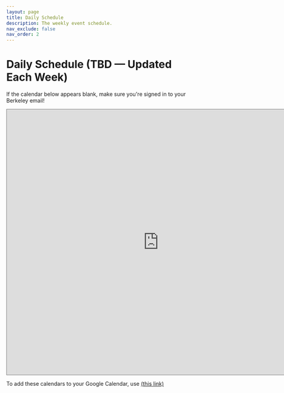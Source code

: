 ```yaml
---
layout: page
title: Daily Schedule
description: The weekly event schedule.
nav_exclude: false
nav_order: 2
---
```


# Daily Schedule (TBD — Updated Each Week)

If the calendar below appears blank, make sure you're signed in to your Berkeley email!

<iframe src="https://calendar.google.com/calendar/embed?height=700&wkst=2&bgcolor=%23039BE5&ctz=America%2FLos_Angeles&showTitle=1&title=CS10%20Fall%202023%20Daily%20Schedule&mode=WEEK&src=Y18xZGQ0ZWJmOGQxNzM4YjU1NmEzNjBiMzZlMzIzODA2YWY1ZTc4OWZlOWE4NzI4ZGU3ZDk5NDkyNTE0ODU5OGQ4QGdyb3VwLmNhbGVuZGFyLmdvb2dsZS5jb20&src=Y184NDhjMGI0MTc2Zjg3YjFkMmUwYmQ2YzdlZDBhZGZmMzYyOTIwZmY4ZDk2MmY0OTlkZmMyYWM5MDU2ZmZlMDI5QGdyb3VwLmNhbGVuZGFyLmdvb2dsZS5jb20&src=Y18wYzhhNTYzMDIzZWE2Njg2NDYzNGI4ZjJjOTRlNjhhNGI3ODhlNGU3ZmE5MWFmNjA3OTc0YmEwNjlkYTNiN2U4QGdyb3VwLmNhbGVuZGFyLmdvb2dsZS5jb20&src=Y180ZmU0MzAyODU3NzlmNTc1NjJhN2MzMWIzZmM4MGE1ZWU0ZDRlYjlkY2FiN2E2ZGVkYzg0OTdkYjU2ODU1N2Q3QGdyb3VwLmNhbGVuZGFyLmdvb2dsZS5jb20&src=Y182M2JkMTFhZTUzYzZkNTIwZWYxMmQ2ZDEwOGNmN2Y0NzM4YmRmMDNjMGVlYjBmNDZlMzQ3MmY4NTZmZWY1NzlhQGdyb3VwLmNhbGVuZGFyLmdvb2dsZS5jb20&color=%23795548&color=%23009688&color=%23616161&color=%23B39DDB&color=%237986CB" style="border:solid 1px #777" width="800" height="700" frameborder="0" scrolling="no"></iframe>


To add these calendars to your Google Calendar, use <a href="https://calendar.google.com/calendar/u/0/r?cid=c_6f383d995e6a7fe4ec37e337ef6ba0704939a0ae3a393a49a72be5f013b752f8@group.calendar.google.com&
cid=c_848c0b4176f87b1d2e0bd6c7ed0adff362920ff8d962f499dfc2ac9056ffe029%40group.calendar.google.com&
cid=c_1dd4ebf8d1738b556a360b36e323806af5e789fe9a8728de7d994925148598d8@group.calendar.google.com&
cid=c_4fe430285779f57562a7c31b3fc80a5ee4d4eb9dcab7a6dedc8497db568557d7%40group.calendar.google.com&
cid=c_63bd11ae53c6d520ef12d6d108cf7f4738bdf03c0eeb0f46e3472f856fef579a%40group.calendar.google.com&
cid=c_0c8a563023ea66864634b8f2c94e68a4b788e4e7fa91af607974ba069da3b7e8%40group.calendar.google.com&
cid=c_0c8a563023ea66864634b8f2c94e68a4b788e4e7fa91af607974ba069da3b7e8@group.calendar.google.com">(this link)</a>

